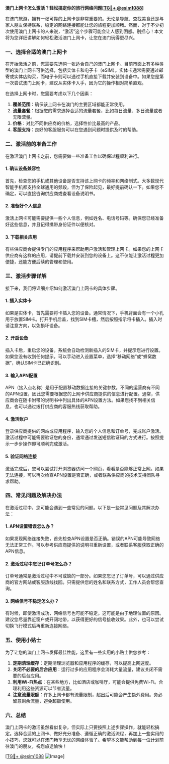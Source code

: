 **澳门上网卡怎么激活？轻松搞定你的旅行网络问题[[TG💪+ @esim1088](https://t.me/s/esim1088)]**

在澳门旅游，拥有一张可靠的上网卡是非常重要的。无论是导航、查找美食还是与家人朋友保持联系，稳定的网络连接都能让您的旅程更加顺畅。然而，对于不少初次使用澳门上网卡的人来说，“激活”这个步骤可能会让人感到困惑。别担心！本文将为您详细讲解如何轻松激活澳门上网卡，让您在澳门玩得更尽兴。

### 一、选择合适的澳门上网卡

在开始激活之前，您需要先选购一张适合自己的澳门上网卡。目前市面上有多种类型的澳门上网卡可供选择，包括实体卡和电子卡（eSIM）。实体卡通常需要通过邮寄或实体店购买，而电子卡则可以通过手机直接下载并安装到设备中。如果您是第一次尝试澳门上网卡，建议从实体卡入手，因为它的操作相对简单直观。

在选择上网卡时，您需要考虑以下几个因素：
1. **覆盖范围**：确保该上网卡在澳门的主要区域都能正常使用。
2. **流量套餐**：根据您的需求选择合适的流量套餐，比如每日流量、多日流量或者无限流量。
3. **价格**：对比不同供应商的价格，选择性价比最高的产品。
4. **客服支持**：良好的客服服务可以在您遇到问题时提供及时的帮助。

### 二、激活前的准备工作

在激活澳门上网卡之前，您需要做一些准备工作以确保过程顺利进行。

#### 1. 确认设备兼容性
首先，检查您的手机或其他设备是否支持该上网卡的频率和网络制式。大多数现代智能手机都支持全球通用的频段，但为了保险起见，最好提前确认一下。如果您不确定，可以直接咨询供应商或查看设备说明书。

#### 2. 准备好个人信息
激活上网卡可能需要提供一些个人信息，例如姓名、电话号码等。确保您已经准备好这些信息，并且记得携带身份证件以便核对。

#### 3. 下载相关应用
有些供应商会提供专门的应用程序来帮助用户激活和管理上网卡。如果您的上网卡供应商有这样的应用，请提前下载并安装到您的设备上。这不仅能让激活过程更加便捷，还能方便后续的管理和使用。

### 三、激活步骤详解

接下来，我们将详细介绍如何激活澳门上网卡的具体步骤。

#### 1. 插入实体卡
如果是实体卡，首先需要将卡插入您的设备。通常情况下，手机背面会有一个小孔用于放置SIM卡。打开手机后盖，找到SIM卡槽，然后按照指示将卡插入。插入时请注意方向，以免损坏设备。

#### 2. 开启设备
插入卡后，重启您的设备。系统会自动检测新插入的SIM卡，并提示您进行设置。如果您没有收到任何提示，可以手动进入设置菜单，选择“移动网络”或“蜂窝数据”，确认SIM卡已正确识别。

#### 3. 输入APN配置
APN（接入点名称）是用于配置移动数据连接的关键参数。不同的运营商有不同的APN设置，因此您需要根据您的上网卡供应商提供的信息进行配置。通常，供应商会在随卡附带的说明书中列出具体的APN设置方法。如果您找不到相关信息，也可以通过拨打供应商的客服热线获取帮助。

#### 4. 激活账户
登录供应商提供的网站或应用程序，输入您的个人信息和订单号，完成账户激活。激活过程中可能需要验证您的身份，通常通过发送短信验证码的方式进行。按照提示一步步操作即可顺利完成激活。

#### 5. 验证网络连接
激活完成后，您可以尝试打开浏览器访问一个网页，看看是否能够正常上网。如果无法连接，可以再次检查APN设置是否正确，或者联系供应商的技术支持团队寻求帮助。

### 四、常见问题及解决办法

在激活过程中，您可能会遇到一些常见的问题。以下是一些常见问题及其解决办法：

#### 1. APN设置错误怎么办？
如果发现网络连接失败，首先检查APN设置是否正确。错误的APN可能导致网络无法正常工作。可以参考供应商提供的说明书重新设置，或者联系客服获取正确的APN信息。

#### 2. 激活过程中忘记订单号怎么办？
订单号通常是激活过程中不可或缺的一部分。如果您忘记了订单号，可以通过供应商的官方网站或客服热线找回。只需提供您的姓名和联系方式，工作人员会帮您查询。

#### 3. 网络信号不稳定怎么办？
有时候，即使激活成功，网络信号也可能不稳定。这可能是由于地理位置的原因。建议您尽量靠近窗户或开阔地带，以获得更好的信号接收效果。此外，也可以尝试切换飞行模式后再重新连接网络。

### 五、使用小贴士

为了让您的澳门上网卡发挥最佳性能，这里有一些实用的小贴士供您参考：

1. **定期清理缓存**：定期清理浏览器和应用程序的缓存，可以提高上网速度。
2. **关闭不必要的后台应用**：运行过多的应用程序会消耗大量流量，建议关闭不需要的后台应用。
3. **利用Wi-Fi热点**：在某些地方，比如酒店或咖啡厅，可能会提供免费Wi-Fi。合理利用这些资源可以节省流量。
4. **注意流量限额**：许多上网卡都有流量限制，超出后可能会产生额外费用。务必留意剩余流量，避免超额使用。

### 六、总结

澳门上网卡的激活虽然看似复杂，但实际上只要按照上述步骤操作，就能轻松搞定。选择合适的上网卡、做好充分准备、遵循正确的激活流程，再加上一些实用的小技巧，您就可以在澳门畅享无忧的网络体验了。希望本文能帮助到每一位计划前往澳门的朋友，祝您旅途愉快！

[[TG💪+ @esim1088](https://t.me/s/esim1088) ![Image](https://i.postimg.cc/4NQfJmqS/Snipaste-2025-05-13-00-14-12.png)]